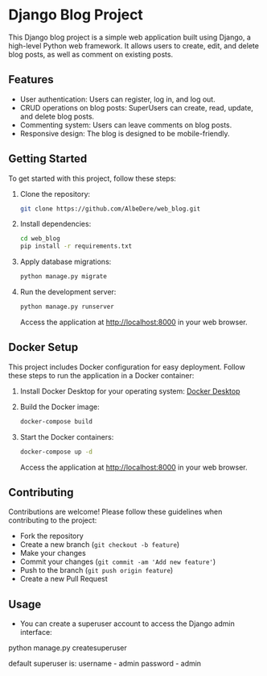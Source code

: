 # Django Blog Project

This Django blog project is a simple web application built using Django, a high-level Python web framework. It allows users to create, edit, and delete blog posts, as well as comment on existing posts.

## Features

- User authentication: Users can register, log in, and log out.
- CRUD operations on blog posts: SuperUsers can create, read, update, and delete blog posts.
- Commenting system: Users can leave comments on blog posts.
- Responsive design: The blog is designed to be mobile-friendly.

## Getting Started

To get started with this project, follow these steps:

1. Clone the repository:

    ```bash
    git clone https://github.com/AlbeDere/web_blog.git
    ```

2. Install dependencies:

    ```bash
    cd web_blog
    pip install -r requirements.txt
    ```

3. Apply database migrations:

    ```bash
    python manage.py migrate
    ```

4. Run the development server:

    ```bash
    python manage.py runserver
    ```

    Access the application at [http://localhost:8000](http://localhost:8000) in your web browser.

## Docker Setup

This project includes Docker configuration for easy deployment. Follow these steps to run the application in a Docker container:

1. Install Docker Desktop for your operating system: [Docker Desktop](https://www.docker.com/products/docker-desktop)

2. Build the Docker image:

    ```bash
    docker-compose build
    ```

3. Start the Docker containers:

    ```bash
    docker-compose up -d
    ```

    Access the application at [http://localhost:8000](http://localhost:8000) in your web browser.

## Contributing

Contributions are welcome! Please follow these guidelines when contributing to the project:

- Fork the repository
- Create a new branch (`git checkout -b feature`)
- Make your changes
- Commit your changes (`git commit -am 'Add new feature'`)
- Push to the branch (`git push origin feature`)
- Create a new Pull Request

## Usage

- You can create a superuser account to access the Django admin interface:

python manage.py createsuperuser

default superuser is:
username - admin
password - admin



